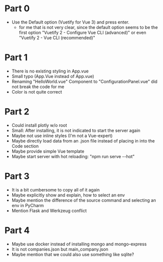 # Part 0
- Use the Default option (Vuetify for Vue 3) and press enter.
  - for me that is not very clear, since the default option seems to be the first option "Vuetify 2 - Configure Vue CLI (advanced)" or even "Vuetify 2 - Vue CLI (recommended)"

# Part 1
- There is no existing styling in App.vue
- Small typo (App.Vue instead of App.vue)
- Renaming "HelloWorld.vue" Component to "ConfigurationPanel.vue" did not break the code for me
- Color is not quite correct

# Part 2
- Could install plotly w/o root
- Small: After installing, it is not indicated to start the server again
- Maybe not use inline styles (I'm not a Vue-expert)
- Maybe directly load data from an .json file instead of placing in into the Code section
- Maybe provide simple Vue template
- Maybe start server with hot reloading: "npm run serve --hot"

# Part 3
- It is a bit cumbersome to copy all of it again
- Maybe explicitly show and explain, how to select an env
- Maybe mention the difference of the source command and selecting an env in PyCharm
- Mention Flask and Werkzeug conflict

# Part 4
- Maybe use docker instead of installing mongo and mongo-express
- It is not companies.json but main_company.json
- Maybe mention that we could also use something like sqlite?
